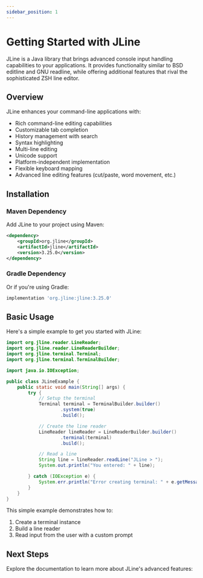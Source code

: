 ```yaml
---
sidebar_position: 1
---
```


# Getting Started with JLine

JLine is a Java library that brings advanced console input handling capabilities to your applications. It provides functionality similar to BSD editline and GNU readline, while offering additional features that rival the sophisticated ZSH line editor.

## Overview

JLine enhances your command-line applications with:

- Rich command-line editing capabilities
- Customizable tab completion
- History management with search
- Syntax highlighting
- Multi-line editing
- Unicode support
- Platform-independent implementation
- Flexible keyboard mapping
- Advanced line editing features (cut/paste, word movement, etc.)

## Installation

### Maven Dependency

Add JLine to your project using Maven:

```xml
<dependency>
    <groupId>org.jline</groupId>
    <artifactId>jline</artifactId>
    <version>3.25.0</version>
</dependency>
```

### Gradle Dependency

Or if you're using Gradle:

```groovy
implementation 'org.jline:jline:3.25.0'
```

## Basic Usage

Here's a simple example to get you started with JLine:

```java
import org.jline.reader.LineReader;
import org.jline.reader.LineReaderBuilder;
import org.jline.terminal.Terminal;
import org.jline.terminal.TerminalBuilder;

import java.io.IOException;

public class JLineExample {
    public static void main(String[] args) {
        try {
            // Setup the terminal
            Terminal terminal = TerminalBuilder.builder()
                    .system(true)
                    .build();

            // Create the line reader
            LineReader lineReader = LineReaderBuilder.builder()
                    .terminal(terminal)
                    .build();

            // Read a line
            String line = lineReader.readLine("JLine > ");
            System.out.println("You entered: " + line);

        } catch (IOException e) {
            System.err.println("Error creating terminal: " + e.getMessage());
        }
    }
}
```

This simple example demonstrates how to:

1. Create a terminal instance
2. Build a line reader
3. Read input from the user with a custom prompt

## Next Steps

Explore the documentation to learn more about JLine's advanced features:
